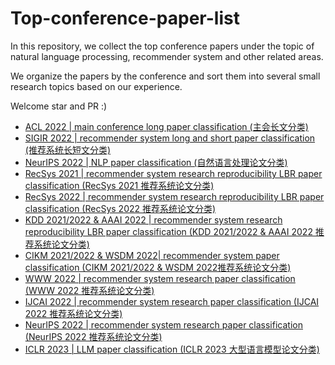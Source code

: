 # Top-conference-paper-list
In this repository, we collect the top conference papers under the topic of natural language processing,  recommender system and other related areas. 

We organize the papers by the conference and sort them into several small research topics based on our experience.  

Welcome star and PR :)

- [ACL 2022 | main conference long paper classification (主会长文分类)](ACL_2022_main_long_papers.md)
- [SIGIR 2022 | recommender system long and short paper classification (推荐系统长短文分类)](SIGIR_2022_recommendation_long_short_papers.md)
- [NeurIPS 2022 | NLP paper classification (自然语言处理论文分类)](NeurIPS_2022_NLP_papers.md)
- [RecSys 2021 | recommender system research reproducibility LBR paper classification (RecSys 2021 推荐系统论文分类)](RecSys_2021_recommendation_papers.md)
- [RecSys 2022 | recommender system research reproducibility LBR paper classification (RecSys 2022 推荐系统论文分类)](RecSys_2022_recommendation_papers.md)
- [KDD 2021/2022 & AAAI 2022 | recommender system research reproducibility LBR paper classification (KDD 2021/2022 & AAAI 2022 推荐系统论文分类)](KDD2022_KDD2021_AAAI2022_RS_papers.md)
- [CIKM 2021/2022 & WSDM 2022| recommender system paper classification (CIKM 2021/2022 & WSDM 2022推荐系统论文分类)](CIKM2022_CIKM2021_WSDM2022_RS_papers.md)
- [WWW 2022 | recommender system research paper classification (WWW 2022 推荐系统论文分类)](WWW_2022_recommendation_papers.md)
- [IJCAI 2022 | recommender system research paper classification (IJCAI 2022 推荐系统论文分类)](IJCAI_2022_recommendation_papers.md)
- [NeurIPS 2022 | recommender system research paper classification (NeurIPS 2022 推荐系统论文分类)](NIPS_2022_recommendation_papers.md)
- [ICLR 2023 | LLM paper classification (ICLR 2023 大型语言模型论文分类)](ICLR_2023_LLM_papers.md)